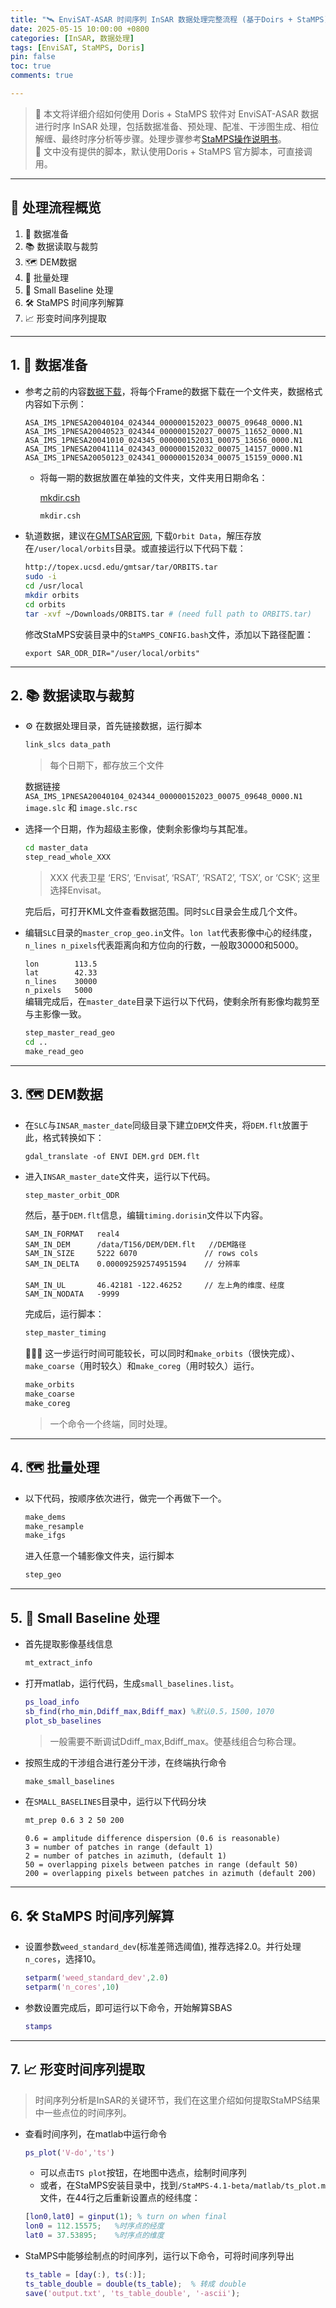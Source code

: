 ```yaml
---
title: "🛰️ EnviSAT-ASAR 时间序列 InSAR 数据处理完整流程 (基于Doirs + StaMPS)"
date: 2025-05-15 10:00:00 +0800
categories: [InSAR, 数据处理]
tags: [EnviSAT, StaMPS, Doris]
pin: false
toc: true
comments: true

---
```



> 🎯 本文将详细介绍如何使用 Doris + StaMPS 软件对 EnviSAT-ASAR 数据进行时序 InSAR 处理，包括数据准备、预处理、配准、干涉图生成、相位解缠、最终时序分析等步骤。处理步骤参考[StaMPS操作说明书](https://homepages.see.leeds.ac.uk/~earahoo/stamps/StaMPS_Manual_v4.1b1.pdf)。<br>
> 🤔 文中没有提供的脚本，默认使用Doris + StaMPS 官方脚本，可直接调用。

---
## 🧭 处理流程概览

1. 📁 数据准备  
2. 📚 数据读取与裁剪   
3. 🗺️ DEM数据  
4. 🌊 批量处理  
5. 🌈 Small Baseline 处理
6. 🛠️ StaMPS 时间序列解算
7. 📈 形变时间序列提取 


---
## 1. 📁 数据准备

- 参考之前的内容[数据下载](/posts/data-preparation/)，将每个Frame的数据下载在一个文件夹，数据格式内容如下示例：

    `ASA_IMS_1PNESA20040104_024344_000000152023_00075_09648_0000.N1`
    `ASA_IMS_1PNESA20040523_024344_000000152027_00075_11652_0000.N1`
    `ASA_IMS_1PNESA20041010_024345_000000152031_00075_13656_0000.N1`
    `ASA_IMS_1PNESA20041114_024343_000000152032_00075_14157_0000.N1`
    `ASA_IMS_1PNESA20050123_024341_000000152034_00075_15159_0000.N1`

    - 将每一期的数据放置在单独的文件夹，文件夹用日期命名：

        [mkdir.csh](/code/mkdir.csh)

        ```bash
        mkdir.csh
        ```


- 轨道数据，建议在[GMTSAR官网](https://topex.ucsd.edu/gmtsar/downloads/), 下载`Orbit Data`，解压存放在`/user/local/orbits`目录。或直接运行以下代码下载：

    ```bash
    http://topex.ucsd.edu/gmtsar/tar/ORBITS.tar
    sudo -i
    cd /usr/local
    mkdir orbits
    cd orbits
    tar -xvf ~/Downloads/ORBITS.tar # (need full path to ORBITS.tar)
    ```

    修改StaMPS安装目录中的`StaMPS_CONFIG.bash`文件，添加以下路径配置：
    
    ```
    export SAR_ODR_DIR="/user/local/orbits"
    ```


---
## 2. 📚 数据读取与裁剪 

-  ⚙️ 在数据处理目录，首先链接数据，运行脚本

    ```bash
    link_slcs data_path 
    ```

     > 每个日期下，都存放三个文件
    
    数据链接 `ASA_IMS_1PNESA20040104_024344_000000152023_00075_09648_0000.N1`<br>
    `image.slc` 和 `image.slc.rsc`




- 选择一个日期，作为超级主影像，使剩余影像均与其配准。
           
    ```bash
    cd master_data
    step_read_whole_XXX
    ```

    > XXX 代表卫星 ‘ERS’, ‘Envisat’, ‘RSAT’, ‘RSAT2’, ‘TSX’, or ‘CSK’; 这里选择Envisat。

    完后后，可打开KML文件查看数据范围。同时`SLC`目录会生成几个文件。

- 编辑`SLC`目录的`master_crop_geo.in`文件。`lon lat`代表影像中心的经纬度，`n_lines n_pixels`代表距离向和方位向的行数，一般取30000和5000。

    `lon        113.5`<br>
    `lat        42.33`<br>
    `n_lines    30000`<br>
    `n_pixels   5000`<br>
    编辑完成后，在`master_date`目录下运行以下代码，使剩余所有影像均裁剪至与主影像一致。

    ```bash
    step_master_read_geo
    cd ..
    make_read_geo
    ```

---
## 3. 🗺️ DEM数据 

- 在`SLC`与`INSAR_master_date`同级目录下建立`DEM`文件夹，将`DEM.flt`放置于此，格式转换如下：

    `gdal_translate -of ENVI DEM.grd DEM.flt `

- 进入`INSAR_master_date`文件夹，运行以下代码。

    ```bash
    step_master_orbit_ODR
    ```

    然后，基于`DEM.flt`信息，编辑`timing.dorisin`文件以下内容。

    `SAM_IN_FORMAT   real4`<br>
    `SAM_IN_DEM      /data/T156/DEM/DEM.flt   //DEM路径` <br>
    `SAM_IN_SIZE     5222 6070               // rows cols`<br>
    `SAM_IN_DELTA    0.000092592574951594    // 分辨率`<br>    
    `SAM_IN_UL       46.42181 -122.46252     // 左上角的维度、经度`<br>
    `SAM_IN_NODATA   -9999`<br>

    完成后，运行脚本：

    ```bash
    step_master_timing
    ```

    🌟🌟🌟 这一步运行时间可能较长，可以同时和`make_orbits`（很快完成）、`make_coarse`（用时较久）和`make_coreg`（用时较久）运行。

    ```bash
    make_orbits
    make_coarse
    make_coreg
    ```
    
    > 一个命令一个终端，同时处理。

---
## 4. 🗺️ 批量处理

- 以下代码，按顺序依次进行，做完一个再做下一个。

    ```bash
    make_dems
    make_resample
    make_ifgs
    ```

    进入任意一个辅影像文件夹，运行脚本

    ```bash
    step_geo
    ```

---
## 5. 🌈 Small Baseline 处理

- 首先提取影像基线信息

    ```bash
    mt_extract_info
    ```

- 打开matlab，运行代码，生成`small_baselines.list`。

    ```matlab
    ps_load_info
    sb_find(rho_min,Ddiff_max,Bdiff_max) %默认0.5，1500，1070
    plot_sb_baselines
    ```
    > 一般需要不断调试Ddiff_max,Bdiff_max。使基线组合匀称合理。

- 按照生成的干涉组合进行差分干涉，在终端执行命令

    ```bash
    make_small_baselines
    ```

- 在`SMALL_BASELINES`目录中，运行以下代码分块

    ```bash
    mt_prep 0.6 3 2 50 200
    ```

    `0.6 = amplitude difference dispersion (0.6 is reasonable)`<br>
    `3 = number of patches in range (default 1) `<br>
    `2 = number of patches in azimuth, (default 1) `<br>
    `50 = overlapping pixels between patches in range (default 50) `<br>
    `200 = overlapping pixels between patches in azimuth (default 200) `<br>

---
## 6. 🛠️ StaMPS 时间序列解算

- 设置参数`weed_standard_dev`(标准差筛选阈值), 推荐选择2.0。并行处理`n_cores`，选择10。

    ```matlab
    setparm('weed_standard_dev',2.0)
    setparm('n_cores',10)
    ```

- 参数设置完成后，即可运行以下命令，开始解算SBAS

    ```matlab
    stamps
    ```
    
---
## 7. 📈 形变时间序列提取 

> 时间序列分析是InSAR的关键环节，我们在这里介绍如何提取StaMPS结果中一些点位的时间序列。

- 查看时间序列，在matlab中运行命令

    ```matlab
    ps_plot('V-do','ts')
    ```

    - 可以点击`TS plot`按钮，在地图中选点，绘制时间序列
    - 或者，在StaMPS安装目录中，找到`/StaMPS-4.1-beta/matlab/ts_plot.m`文件，在44行之后重新设置点的经纬度：

    ```matlab
    [lon0,lat0] = ginput(1); % turn on when final
    lon0 = 112.15575;   %时序点的经度
    lat0 = 37.53895;    %时序点的维度
    ```
   
- StaMPS中能够绘制点的时间序列，运行以下命令，可将时间序列导出

    ```matlab
    ts_table = [day(:), ts(:)];
    ts_table_double = double(ts_table);  % 转成 double
    save('output.txt', 'ts_table_double', '-ascii');
    ```





    
 










    
    
